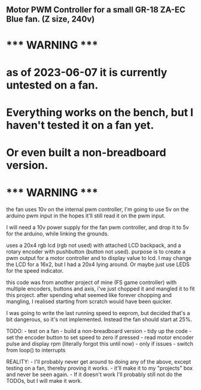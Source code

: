 ## Motor PWM Controller for a small GR-18 ZA-EC Blue fan. (Z size, 240v)

#                        *** WARNING *** 
#        as of 2023-06-07 it is currently untested on a fan.
#    Everything works on the bench, but I haven't tested it on a fan yet.
#            Or even built a non-breadboard version.
#                        *** WARNING ***


the fan uses 10v on the internal pwm controller, I'm going to use 5v on the arduino pwm input in the hopes it'll
still read it on the pwm input.

I will need a 10v power supply for the fan pwm controller, and drop it to 5v for the arduino, while linking the grounds.

uses a 20x4 rgb lcd (rgb not used) with attached LCD backpack, and a rotary encoder with pushbutton (button not used).
purpose is to create a pwm output for a motor controller and to display value to lcd.
I may change the LCD for a 16x2, but I had a 20x4 lying around. Or maybe just use LEDS for the speed indicator.

this code was from another project of mine (FS game controller) with multiple encoders, buttons and axis, i've just chopped it and 
mangled it to fit this project.
after spending what seemed like forever chopping and mangling, I realised starting from scratch would have been quicker.

I was going to write the last running speed to eeprom, but decided that's a bit dangerous, so it's not implemented.
Instead the fan should start at 25%.

TODO:
    - test on a fan
    - build a non-breadboard version
    - tidy up the code
    - set the encoder button to set speed to zero if pressed
    - read motor encoder pulse and display rpm (literally forgot this until now)
    - only if issues - switch from loop() to interrupts

REALITY:
    - I'll probably never get around to doing any of the above, except testing on a fan, thereby proving it works.
    - it'll make it to my "projects" box and never be seen again.
    - If it doesn't work I'll probably still not do the TODOs, but I will make it work.
